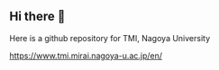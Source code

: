 ## Hi there 👋

Here is a github repository for TMI, Nagoya University

https://www.tmi.mirai.nagoya-u.ac.jp/en/

